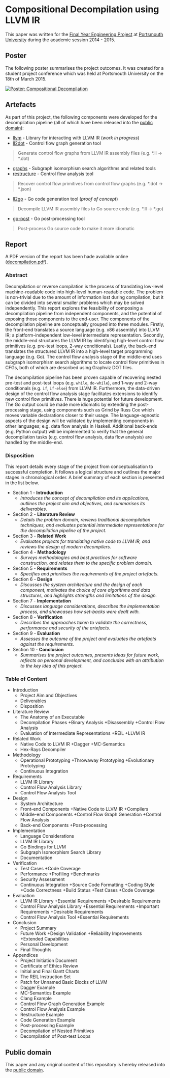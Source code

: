 # Compositional Decompilation using LLVM IR

This paper was written for the [Final Year Engineering Project][PJE40] at [Portsmouth University] during the academic session 2014 - 2015.

[PJE40]: https://register.port.ac.uk/apex/f?p=111:3:0::NO::P3_UNIT_ID:397236263
[Portsmouth University]: http://www.port.ac.uk/

## Poster

The following poster summarises the project outcomes. It was created for a student project conference which was held at Portsmouth University on the 18th of March 2015.

[![Poster: Compositional Decompilation](https://raw.githubusercontent.com/mewpaper/decompilation/master/poster/poster.png)](https://raw.githubusercontent.com/mewpaper/decompilation/master/poster/poster.pdf)

## Artefacts

As part of this project, the following components were developed for the decompilation pipeline (all of which have been released into the [public domain]):

* [llvm](https://github.com/llir/llvm) - Library for interacting with LLVM IR (*work in progress*)
* [ll2dot](https://github.com/decomp/ll2dot) - Control flow graph generation tool

> Generate control flow graphs from LLVM IR assembly files (e.g. *.ll -> *.dot)

* [graphs](https://github.com/decomp/graphs) - Subgraph isomorphism search algorithms and related tools
* [restructure](https://github.com/decomp/restructure) - Control flow analysis tool

> Recover control flow primitives from control flow graphs (e.g. *.dot -> *.json)

* [ll2go](https://github.com/decomp/ll2go) - Go code generation tool (*proof of concept*)

> Decompile LLVM IR assembly files to Go source code (e.g. *.ll -> *.go)

* [go-post](https://github.com/decomp/go-post) - Go post-processing tool

> Post-process Go source code to make it more idiomatic

## Report

A PDF version of the report has been hade available online ([decompilation.pdf](https://raw.githubusercontent.com/mewpaper/decompilation/master/decompilation.pdf)).

### Abstract

Decompilation or reverse compilation is the process of translating low-level machine-readable code into high-level human-readable code. The problem is non-trivial due to the amount of information lost during compilation, but it can be divided into several smaller problems which may be solved independently. This report explores the feasibility of composing a decompilation pipeline from independent components, and the potential of exposing those components to the end-user. The components of the decompilation pipeline are conceptually grouped into three modules. Firstly, the front-end translates a source language (e.g. x86 assembly) into LLVM IR; a platform-independent low-level intermediate representation. Secondly, the middle-end structures the LLVM IR by identifying high-level control flow primitives (e.g. pre-test loops, 2-way conditionals). Lastly, the back-end translates the structured LLVM IR into a high-level target programming language (e.g. Go). The control flow analysis stage of the middle-end uses subgraph isomorphism search algorithms to locate control flow primitives in CFGs, both of which are described using Graphviz DOT files.

The decompilation pipeline has been proven capable of recovering nested pre-test and post-test loops (e.g. `while`, `do-while`), and 1-way and 2-way conditionals (e.g. `if`, `if-else`) from LLVM IR. Furthermore, the data-driven design of the control flow analysis stage facilitates extensions to identify new control flow primitives. There is huge potential for future development. The Go output could be made more idiomatic by extending the post-processing stage, using components such as Grind by Russ Cox which moves variable declarations closer to their usage. The language-agnostic aspects of the design will be validated by implementing components in other languages; e.g. data flow analysis in Haskell. Additional back-ends (e.g. Python output) will be implemented to verify that the general decompilation tasks (e.g. control flow analysis, data flow analysis) are handled by the middle-end.


### Disposition

This report details every stage of the project from conceptualisation to successful completion. It follows a logical structure and outlines the major stages in chronological order. A brief summary of each section is presented in the list below.

* Section 1 - **Introduction**
    - *Introduces the concept of decompilation and its applications, outlines the project aim and objectives, and summarises its deliverables.*
* Section 2 - **Literature Review**
    - *Details the problem domain, reviews traditional decompilation techniques, and evaluates potential intermediate representations for the decompilation pipeline of the project.*
* Section 3 - **Related Work**
    - *Evaluates projects for translating native code to LLVM IR, and reviews the design of modern decompilers.*
* Section 4 - **Methodology**
    - *Surveys methodologies and best practices for software construction, and relates them to the specific problem domain.*
* Section 5 - **Requirements**
    - *Specifies and prioritises the requirements of the project artefacts.*
* Section 6 - **Design**
    - *Discusses the system architecture and the design of each component, motivates the choice of core algorithms and data structures, and highlights strengths and limitations of the design.*
* Section 7 - **Implementation**
    - *Discusses language considerations, describes the implementation process, and showcases how set-backs were dealt with.*
* Section 8 - **Verification**
    - *Describes the approaches taken to validate the correctness, performance and security of the artefacts.*
* Section 9 - **Evaluation**
    - *Assesses the outcome of the project and evaluates the artefacts against the requirements.*
* Section 10 - **Conclusion**
    - *Summarises the project outcomes, presents ideas for future work, reflects on personal development, and concludes with an attribution to the key idea of this project.*

### Table of Content

* Introduction
    - Project Aim and Objectives
    - Deliverables
    - Disposition
* Literature Review
    - The Anatomy of an Executable
    - Decompilation Phases
        +Binary Analysis
        +Disassembly
        +Control Flow Analysis
    - Evaluation of Intermediate Representations
        +REIL
        +LLVM IR
* Related Work
    - Native Code to LLVM IR
        +Dagger
        +MC-Semantics
    - Hex-Rays Decompiler
* Methodology
    - Operational Prototyping
        +Throwaway Prototyping
        +Evolutionary Prototyping
    - Continuous Integration
* Requirements
    - LLVM IR Library
    - Control Flow Analysis Library
    - Control Flow Analysis Tool
* Design
    - System Architecture
    - Front-end Components
        +Native Code to LLVM IR
        +Compilers
    - Middle-end Components
        +Control Flow Graph Generation
        +Control Flow Analysis
    - Back-end Components
        +Post-processing
* Implementation
    - Language Considerations
    - LLVM IR Library
    - Go Bindings for LLVM
    - Subgraph Isomorphism Search Library
    - Documentation
* Verification
    - Test Cases
        +Code Coverage
    - Performance
        +Profiling
        +Benchmarks
    - Security Assessment
    - Continuous Integration
        +Source Code Formatting
        +Coding Style
        +Code Correctness
        +Build Status
        +Test Cases
        +Code Coverage
* Evaluation
    - LLVM IR Library
        +Essential Requirements
        +Desirable Requirements
    - Control Flow Analysis Library
        +Essential Requirements
        +Important Requirements
        +Desirable Requirements
    - Control Flow Analysis Tool
        +Essential Requirements
* Conclusion
    - Project Summary
    - Future Work
        +Design Validation
        +Reliability Improvements
        +Extended Capabilities
    - Personal Development
    - Final Thoughts
* Appendices
    - Project Initiation Document
    - Certificate of Ethics Review
    - Initial and Final Gantt Charts
    - The REIL Instruction Set
    - Patch for Unnamed Basic Blocks of LLVM
    - Dagger Example
    - MC-Semantics Example
    - Clang Example
    - Control Flow Graph Generation Example
    - Control Flow Analysis Example
    - Restructure Example
    - Code Generation Example
    - Post-processing Example
    - Decompilation of Nested Primitives
    - Decompilation of Post-test Loops

## Public domain

This paper and any original content of this repository is hereby released into the [public domain].

[public domain]: https://creativecommons.org/publicdomain/zero/1.0/
